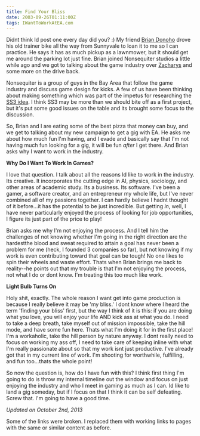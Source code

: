 ```yaml
---
title: Find Your Bliss
date: 2003-09-26T01:11:00Z
tags: IWantToWorkAtEA.com
---
```

Didnt think Id post one every day did you? :) My friend [Brian Donoho][1] drove his old trainer bike all the way from Sunnyvale to loan it to me so I can practice. He says it has as much pickup as a lawnmower, but it should get me around the parking lot just fine. Brian joined Nonsequiter studios a little while ago and we got to talking about the game industry over [Zacharys][2] and some more on the drive back.

Nonsequiter is a group of guys in the Bay Area that follow the game industry and discuss game design for kicks. A few of us have been thinking about making something which was part of the impetus for researching the [SS3 idea][3]. I think SS3 may be more than we should bite off as a first project, but it's put some good issues on the table and its brought some focus to the discussion.

So, Brian and I are eating some of the best pizza that money can buy, and we get to talking about my new campaign to get a gig with EA. He asks me about how much fun I'm having, and I evade and basically say that I'm not having much fun looking for a gig, it will be fun *after* I get there. And Brian asks why I want to work in the industry.

**Why Do I Want To Work In Games?**

I love that question. I talk about all the reasons Id like to work in the industry. Its creative. It incorporates the cutting edge in AI, physics, sociology, and other areas of academic study. Its a business. Its software. I've been a gamer, a software creator, and an entrepreneur my whole life, but I've never combined all of my passions together. I can hardly believe I hadnt thought of it before...it has the potential to be just incredible. But getting *in*, well, I have never particularly enjoyed the process of looking for job opportunities, I figure its just part of the price to play!

Brian asks me why I'm not enjoying the process. And I tell him the challenges of not knowing whether I'm going in the right direction are the hardestthe blood and sweat required to attain a goal has never been a problem for me (heck, I founded 3 companies so far), but not knowing if my work is even contributing toward that goal can be tough! No one likes to spin their wheels and waste effort. Thats when Brian brings me back to reality--he points out that my trouble is that I'm not enjoying the process, not what I do or dont know. I'm treating this too much like work.

**Light Bulb Turns On**

Holy shit, exactly. The whole reason I want get into game production is because I really believe it may be 'my bliss.' I dont know where I heard the term 'finding your bliss' first, but the way I think of it is this: if you are doing what you love, you will enjoy your life AND kick ass at what you do. I need to take a deep breath, take myself out of mission impossible, take the hill mode, and have some fun here. Thats what I'm doing it for in the first place! I'm a workaholic, take the hill person by nature anyway. I dont really need to focus on working my ass off, I need to take care of keeping inline with what I'm really passionate about so that my work isnt just productive. I've already got that in my current line of work. I'm shooting for worthwhile, fulfilling, and fun too...thats the whole point!

So now the question is, how do I have fun with this? I think first thing I'm going to do is throw my internal timeline out the window and focus on just enjoying the industry and who I meet in gaming as much as I can. Id like to land a gig someday, but if I focus on that I think it can be self defeating. Screw that. I'm going to have a good time.

*Updated on October 2nd, 2013*

Some of the links were broken. I replaced them with working links to pages with the same or similar content as before.

 [1]: http://www.linkedin.com/in/donoho
 [2]: http://www.zacharys.com/
 [3]: /system-shock-3.html


